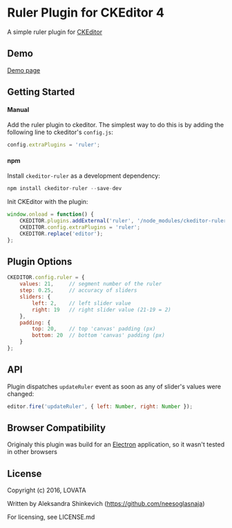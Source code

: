 Ruler Plugin for CKEditor 4
=============================

A simple ruler plugin for [CKEditor](http://ckeditor.com)

## Demo
[Demo page](https://lovata.github.io/ckeditor-ruler/)


## Getting Started

#### Manual

Add the ruler plugin to ckeditor. The simplest way to do this is by adding the following line to ckeditor's <code>config.js</code>:
```javascript
config.extraPlugins = 'ruler';
```
#### npm
Install <code>ckeditor-ruler</code> as a development dependency:
```javascript
npm install ckeditor-ruler --save-dev
```
Init CKEditor with the plugin:
```javascript
window.onload = function() {
    CKEDITOR.plugins.addExternal('ruler', '/node_modules/ckeditor-ruler/');
    CKEDITOR.config.extraPlugins = 'ruler';
    CKEDITOR.replace('editor');
};
```
## Plugin Options
```javascript
CKEDITOR.config.ruler = {
    values: 21,     // segment number of the ruler
    step: 0.25,     // accuracy of sliders
    sliders: {
        left: 2,    // left slider value
        right: 19   // right slider value (21-19 = 2)
    },
    padding: {
        top: 20,    // top 'canvas' padding (px)
        bottom: 20  // bottom 'canvas' padding (px)
    }
};
```
## API
Plugin dispatches <code>updateRuler</code> event as soon as any of slider's values were changed:
```javascript
editor.fire('updateRuler', { left: Number, right: Number });
```

## Browser Compatibility
Originaly this plugin was build for an [Electron](https://github.com/electron/electron) application, so it wasn't tested in other browsers



## License
Copyright (c) 2016, LOVATA

Written by Aleksandra Shinkevich (https://github.com/neesoglasnaja)

For licensing, see LICENSE.md